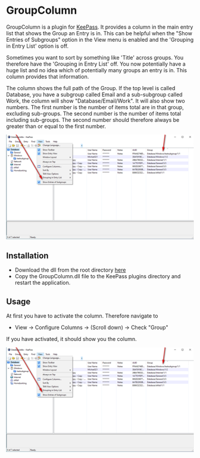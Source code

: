 # GroupColumn
GroupColumn is a plugin for [KeePass](http://keepass.info). It provides a column in the main entry list that shows the Group an Entry is in.  This can be helpful when the "Show Entries of Subgroups" option in the View menu is enabled and the 'Grouping in Entry List' option is off.

Sometimes you want to sort by something like 'Title' across groups.  You therefore have the 'Grouping in Entry List' off.  You now potentially have a huge list and no idea which of potentially many groups an entry is in.  This column provides that information.

The column shows the full path of the Group.  If the top level is called Database, you have a subgroup called Email and a sub-subgroup called Work, the column will show "Database/Email/Work".  It will also show two numbers.  The first number is the number of items total are in that group, excluding sub-groups.  The second number is the number of items total including sub-groups.  The second number should therefore always be greater than or equal to the first number.

![Screenshot](https://github.com/jnash67/KeePassGroupColumn/blob/master/Screenshots/screenshot-1.png)

## Installation

 - Download the dll from the root directory [here](https://github.com/jnash67/KeePassGroupColumn/blob/master/GroupColumn.dll)
 - Copy the GroupColumn.dll file to the KeePass plugins directory and restart the application.


## Usage

At first you have to activate the column. Therefore navigate to
 - View -> Configure Columns -> (Scroll down) -> Check "Group"


If you have activated, it should show you the column.

![Column](Screenshots/screenshot-1.PNG)


